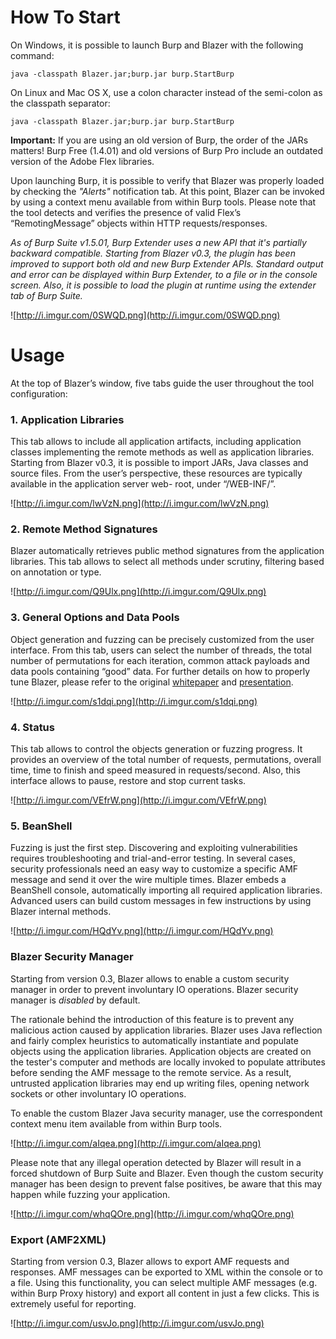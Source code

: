 # How To Start #

On Windows, it is possible to launch Burp and Blazer with the following command:

`java -classpath Blazer.jar;burp.jar burp.StartBurp`

On Linux and Mac OS X, use a colon character instead of the semi-colon as the classpath separator:

`java -classpath Blazer.jar;burp.jar burp.StartBurp`

**Important:** If you are using an old version of Burp, the order of the JARs matters! Burp Free (1.4.01) and old versions of Burp Pro include an outdated version of the Adobe Flex libraries.

Upon launching Burp, it is possible to verify that Blazer was properly loaded by checking the _"Alerts"_ notification tab. At this point, Blazer can be invoked by using a context menu available from within Burp tools. Please note that the tool detects and verifies the presence of valid Flex’s “RemotingMessage” objects within HTTP requests/responses.

_As of Burp Suite v1.5.01, Burp Extender uses a new API that it's partially backward compatible. Starting from Blazer v0.3, the plugin has been improved to support both old and new Burp Extender APIs. Standard output and error can be displayed within Burp Extender, to a file or in the console screen. Also, it is possible to load the plugin at runtime using the extender tab of Burp Suite._

![http://i.imgur.com/0SWQD.png](http://i.imgur.com/0SWQD.png)

# Usage #

At the top of Blazer’s window, five tabs guide the user throughout the tool configuration:

### 1. Application Libraries ###

This tab allows to include all application artifacts, including application classes implementing the remote methods as well as application libraries. Starting from Blazer v0.3, it is possible to import JARs, Java classes and source files. From the user’s perspective, these resources are typically available in the application server web-
root, under “/WEB-INF/”.

![http://i.imgur.com/lwVzN.png](http://i.imgur.com/lwVzN.png)

### 2. Remote Method Signatures ###

Blazer automatically retrieves public method signatures from the application libraries. This tab allows to select all methods under scrutiny, filtering based on annotation or type.

![http://i.imgur.com/Q9Ulx.png](http://i.imgur.com/Q9Ulx.png)

### 3. General Options and Data Pools ###

Object generation and fuzzing can be precisely customized from the user interface.
From this tab, users can select the number of threads, the total number of permutations for each iteration, common attack payloads and data pools containing “good” data. For further details on how to properly tune Blazer, please refer to the original [whitepaper](http://blazer.googlecode.com/files/BH2012_LucaCarettoni_WP_FINAL.pdf) and [presentation](http://blazer.googlecode.com/files/BH2012_LucaCarettoni_PRESO_FINAL.pdf).

![http://i.imgur.com/s1dqi.png](http://i.imgur.com/s1dqi.png)

### 4. Status ###

This tab allows to control the objects generation or fuzzing progress. It provides an overview of the total number of requests, permutations, overall time, time to finish and speed measured in requests/second. Also, this interface allows to pause, restore and stop current tasks.

![http://i.imgur.com/VEfrW.png](http://i.imgur.com/VEfrW.png)

### 5. BeanShell ###

Fuzzing is just the first step. Discovering and exploiting vulnerabilities requires troubleshooting and trial-and-error testing. In several cases, security professionals need an easy way to customize a specific AMF message and send it over the wire multiple times. Blazer embeds a BeanShell console, automatically importing all required application libraries. Advanced users can build custom messages in few instructions by using Blazer internal methods.

![http://i.imgur.com/HQdYv.png](http://i.imgur.com/HQdYv.png)

### Blazer Security Manager ###

Starting from version 0.3, Blazer allows to enable a custom security manager in order to prevent involuntary IO operations. Blazer security manager is _disabled_ by default.

The rationale behind the introduction of this feature is to prevent any malicious action caused by application libraries. Blazer uses Java reflection and fairly complex heuristics to automatically instantiate and populate objects using the application libraries. Application objects are created on the tester's computer and methods are locally invoked to populate attributes before sending the AMF message to the remote service. As a result, untrusted application libraries may end up writing files, opening network sockets or other involuntary IO operations.

To enable the custom Blazer Java security manager, use the correspondent context menu item available from within Burp tools.


![http://i.imgur.com/aIqea.png](http://i.imgur.com/aIqea.png)

Please note that any illegal operation detected by Blazer will result in a forced shutdown of Burp Suite and Blazer. Even though the custom security manager has been design to prevent false positives, be aware that this may happen while fuzzing your application.

![http://i.imgur.com/whqQOre.png](http://i.imgur.com/whqQOre.png)

### Export (AMF2XML) ###

Starting from version 0.3, Blazer allows to export AMF requests and responses. AMF messages can be exported to XML within the console or to a file. Using this functionality, you can select multiple AMF messages (e.g. within Burp Proxy history) and export all content in just a few clicks. This is extremely useful for reporting.


![http://i.imgur.com/usvJo.png](http://i.imgur.com/usvJo.png)